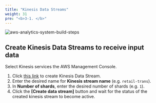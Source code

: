 ```yaml
---
title: "Kinesis Data Streams"
weight: 31
pre: "<b>3-1. </b>"
---
```


![aws-analytics-system-build-steps](/analytics-on-aws/images/aws-analytics-system-build-steps.svg)

## Create Kinesis Data Streams to receive input data

Select Kinesis services the AWS Management Console.
1. Click [this link](https://console.aws.amazon.com/kinesis/home#/streams/create) to create Kinesis Data Stream.
2. Enter the desired name for **Kinesis stream name** (e.g. `retail-trans`).
3. In **Number of shards**, enter the desired number of shards (e.g. `1`).
4. Click the **\[Create data stream\]** button and wait for the status of the created kinesis stream to become active.
